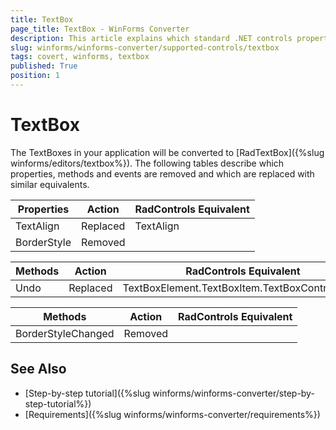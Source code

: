 ```yaml
---
title: TextBox
page_title: TextBox - WinForms Converter
description: This article explains which standard .NET controls properties are removed and which are replaced with similar equivalents. 
slug: winforms/winforms-converter/supported-controls/textbox
tags: covert, winforms, textbox
published: True
position: 1
---
```


# TextBox

The TextBoxes in your application will be converted to [RadTextBox]({%slug winforms/editors/textbox%}). The following tables describe which properties, methods and events are removed and which are replaced with similar equivalents.

|Properties|Action|RadControls Equivalent|
|---|---|---|
|TextAlign|Replaced|TextAlign|
|BorderStyle|Removed|   |

|Methods|Action|RadControls Equivalent|
|---|---|---|
|Undo|Replaced|TextBoxElement.TextBoxItem.TextBoxControl.Undo|

|Methods|Action|RadControls Equivalent|
|---|---|---|
|BorderStyleChanged|Removed| |

## See Also

* [Step-by-step tutorial]({%slug winforms/winforms-converter/step-by-step-tutorial%})
* [Requirements]({%slug winforms/winforms-converter/requirements%})
